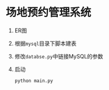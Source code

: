 # 场地预约管理系统

1. ER图

2. 根据`mysql`目录下脚本建表

3. 修改`databse.py`中链接MySQL的参数

4. 启动

    ```
    python main.py
    ```

    